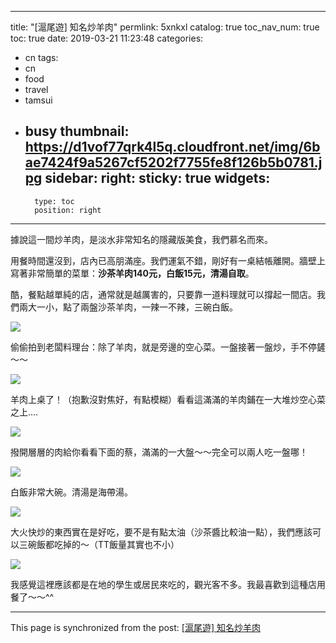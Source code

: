 
---
title: "[滬尾遊] 知名炒羊肉"
permlink: 5xnkxl
catalog: true
toc_nav_num: true
toc: true
date: 2019-03-21 11:23:48
categories:
- cn
tags:
- cn
- food
- travel
- tamsui
- busy
thumbnail: https://d1vof77qrk4l5q.cloudfront.net/img/6bae7424f9a5267cf5202f7755fe8f126b5b0781.jpg
sidebar:
    right:
        sticky: true
widgets:
    -
        type: toc
        position: right
---


據說這一間炒羊肉，是淡水非常知名的隱藏版美食，我們慕名而來。

用餐時間還沒到，店內已高朋滿座。我們運氣不錯，剛好有一桌結帳離開。牆壁上寫著非常簡單的菜單：**沙茶羊肉140元，白飯15元，清湯自取**。

酷，餐點越單純的店，通常就是越厲害的，只要靠一道料理就可以撐起一間店。我們兩大一小，點了兩盤沙茶羊肉，一辣一不辣，三碗白飯。

![](https://d1vof77qrk4l5q.cloudfront.net/img/6bae7424f9a5267cf5202f7755fe8f126b5b0781.jpg)

偷偷拍到老闆料理台：除了羊肉，就是旁邊的空心菜。一盤接著一盤炒，手不停鏟～～

![](https://d1vof77qrk4l5q.cloudfront.net/img/1d08fe58c814bb3ae463057a5b73b2d1ca1476b1.jpg)

羊肉上桌了！（抱歉沒對焦好，有點模糊）看看這滿滿的羊肉鋪在一大堆炒空心菜之上....

![](https://d1vof77qrk4l5q.cloudfront.net/img/e682852974648a43541860e8a24eb8b60d3fc605.jpg)

撥開層層的肉給你看看下面的蔡，滿滿的一大盤～～完全可以兩人吃一盤哪！

![](https://d1vof77qrk4l5q.cloudfront.net/img/94c110c6bc24c3514a9c30e1d83c9f8641a85002.jpg)

白飯非常大碗。清湯是海帶湯。

![](https://d1vof77qrk4l5q.cloudfront.net/img/48eec078d96bd2364c04c6653164eba6589d170d.jpg)

大火快炒的東西實在是好吃，要不是有點太油（沙茶醬比較油一點），我們應該可以三碗飯都吃掉的～（TT飯量其實也不小）

![](https://d1vof77qrk4l5q.cloudfront.net/img/227e4c485d22c39410b435afb9af05a959d80fea.jpg)

我感覺這裡應該都是在地的學生或居民來吃的，觀光客不多。我最喜歡到這種店用餐了～～^^


- - -

This page is synchronized from the post: [[滬尾遊] 知名炒羊肉](https://steemit.com/@deanliu/5xnkxl)
